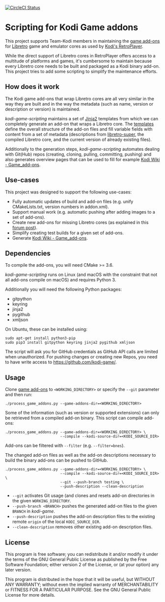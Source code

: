 [![CircleCI
Status](https://circleci.com/gh/fetzerch/kodi-game-scripting.svg?style=shield)](https://circleci.com/gh/fetzerch/kodi-game-scripting)

# Scripting for Kodi Game addons

This project supports Team-Kodi members in maintaining the
[game add-ons](https://github.com/kodi-game/) for
[Libretro](https://www.libretro.com/) game and emulator cores as
used by [Kodi's RetroPlayer](https://github.com/garbear/xbmc).

While the direct support of Libretro cores in RetroPlayer offers access to a
multitude of platforms and games, it's cumbersome to maintain because every
Libretro core needs to be built and packaged as a Kodi binary add-on. This
project tries to add some scripting to simplify the maintenance efforts.

## How does it work

The Kodi game add-ons that wrap Libretro cores are all very similar in
the way they are built and in the way the metadata (such as name,
version or description or version) is maintained.

*kodi-game-scripting* maintains a set of [Jinja2](http://jinja.pocoo.org/docs/)
templates from which we can completely generate an add-on that wraps a
Libretro core. The [templates](https://github.com/fetzerch/kodi-game-scripting/tree/master/templates)
define the overall structure of the add-on files and fill variable fields with
content from a set of metadata (descriptions from
[libretro-super](https://github.com/libretro/libretro-super/tree/master/dist/info),
the compiled Libretro core, and the current version of already existing files).

Additionally to the generation steps, *kodi-game-scripting* automates
dealing with Git(Hub) repos (creating, cloning, pulling, committing, pushing)
and also generates overview pages that can be used
to fill for example [Kodi Wiki - Game_add-ons](http://kodi.wiki/view/Game_add-ons).

## Use-cases

This project was designed to support the following use-cases:

- Fully automatic updates of build and add-on files (e.g. unify CMakeLists.txt,
  version numbers in addon.xml).
- Support manual work (e.g. automatic pushing after adding images to a
  set of add-ons).
- Create new add-ons for missing Libretro cores (as explained in this
  [forum post](http://forum.kodi.tv/showthread.php?tid=224328)).
- Simplify creating test builds for a given set of add-ons.
- Generate [Kodi Wiki - Game_add-ons](http://kodi.wiki/view/Game_add-ons).

## Dependencies

To compile the add-ons, you will need CMake >= 3.6.

*kodi-game-scripting* runs on Linux (and macOS with the constraint that
not all add-ons compile on macOS) and requires Python 3.

Additionally you will need the following Python packages:

- gitpython
- keyring
- jinja2
- pygithub
- xmljson

On Ubuntu, these can be installed using:

    sudo apt-get install python3-pip
    sudo pip3 install gitpython keyring jinja2 pygithub xmljson

The script will ask you for GitHub credentials as GitHub API calls are
limited when unauthorized. For pushing changes or creating new Repos, you need
to have write access to <https://github.com/kodi-game/>.

## Usage

Clone [game add-ons](https://github.com/kodi-game) to `<WORKING_DIRECTORY>` or
specify the `--git` parameter and then run:

    ./process_game_addons.py --game-addons-dir=<WORKING_DIRECTORY>

Some of the information (such as version or supported extensions) can only be
retrieved from a compiled add-on binary. This script can compile add-ons:

    ./process_game_addons.py --game-addons-dir=<WORKING_DIRECTORY> \
                             --compile --kodi-source-dir=<KODI_SOURCE_DIR>

Add-ons can be filtered with `--filter` (e.g. `--filter=bnes`).

The changed add-on files as well as the add-on descriptions necessary to
build the binary add-ons can be pushed to GitHub.

    ./process_game_addons.py --game-addons-dir=<WORKING_DIRECTORY> \
                             --compile --kodi-source-dir=<KODI_SOURCE_DIR> \
                             --git --push-branch testing \
                             --push-description --clean-description

- `--git` activates Git usage (and clones and resets add-on
  directories in the given `WORKING_DIRECTORY`.
- `--push-branch <BRANCH>` pushes the generated add-on files to the given
  `BRANCH` in *kodi-game*.
- `--push-description` pushes the add-on description files to the existing
  remote `origin` of the local `KODI_SOURCE_DIR`.
- `--clean-description` removes other existing add-on description files.

## License

This program is free software; you can redistribute it and/or modify it
under the terms of the GNU General Public License as published by the
Free Software Foundation; either version 2 of the License, or (at your
option) any later version.

This program is distributed in the hope that it will be useful, but
WITHOUT ANY WARRANTY; without even the implied warranty of
MERCHANTABILITY or FITNESS FOR A PARTICULAR PURPOSE. See the GNU General
Public License for more details.
